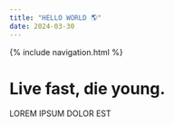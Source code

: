 ```yaml
---
title: "HELLO WORLD 🌎"
date: 2024-03-30
---
```


{% include navigation.html %}

# Live fast, die young.
LOREM IPSUM DOLOR EST

<!-- {% include footer.html %} -->